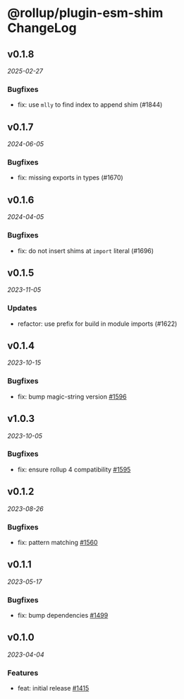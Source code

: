 # @rollup/plugin-esm-shim ChangeLog

## v0.1.8

_2025-02-27_

### Bugfixes

- fix: use `mlly` to find index to append shim (#1844)

## v0.1.7

_2024-06-05_

### Bugfixes

- fix: missing exports in types (#1670)

## v0.1.6

_2024-04-05_

### Bugfixes

- fix: do not insert shims at `import` literal (#1696)

## v0.1.5

_2023-11-05_

### Updates

- refactor: use prefix for build in module imports (#1622)

## v0.1.4

_2023-10-15_

### Bugfixes

- fix: bump magic-string version [#1596](https://github.com/rollup/plugins/pull/1596)

## v1.0.3

_2023-10-05_

### Bugfixes

- fix: ensure rollup 4 compatibility [#1595](https://github.com/rollup/plugins/pull/1595)

## v0.1.2

_2023-08-26_

### Bugfixes

- fix: pattern matching [#1560](https://github.com/rollup/plugins/pull/1560)

## v0.1.1

_2023-05-17_

### Bugfixes

- fix: bump dependencies [#1499](https://github.com/rollup/plugins/pull/1499)

## v0.1.0

_2023-04-04_

### Features

- feat: initial release [#1415](https://github.com/rollup/plugins/pull/1415)
